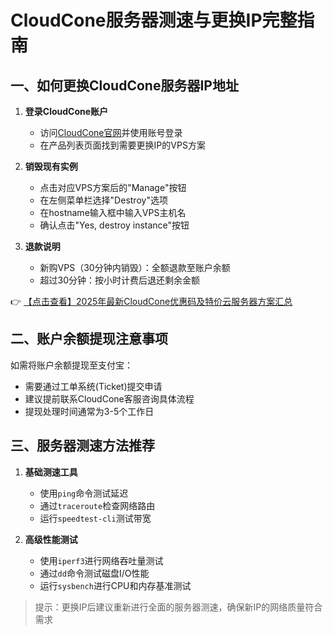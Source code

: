 # CloudCone服务器测速与更换IP完整指南

## 一、如何更换CloudCone服务器IP地址

1. **登录CloudCone账户**
   - 访问[CloudCone官网](https://bit.ly/Cloudcone)并使用账号登录
   - 在产品列表页面找到需要更换IP的VPS方案

2. **销毁现有实例**
   - 点击对应VPS方案后的"Manage"按钮
   - 在左侧菜单栏选择"Destroy"选项
   - 在hostname输入框中输入VPS主机名
   - 确认点击"Yes, destroy instance"按钮

3. **退款说明**
   - 新购VPS（30分钟内销毁）：全额退款至账户余额
   - 超过30分钟：按小时计费后退还剩余金额

👉 [【点击查看】2025年最新CloudCone优惠码及特价云服务器方案汇总](https://bit.ly/Cloudcone)

## 二、账户余额提现注意事项

如需将账户余额提现至支付宝：
- 需要通过工单系统(Ticket)提交申请
- 建议提前联系CloudCone客服咨询具体流程
- 提现处理时间通常为3-5个工作日

## 三、服务器测速方法推荐

1. **基础测速工具**
   - 使用`ping`命令测试延迟
   - 通过`traceroute`检查网络路由
   - 运行`speedtest-cli`测试带宽

2. **高级性能测试**
   - 使用`iperf3`进行网络吞吐量测试
   - 通过`dd`命令测试磁盘I/O性能
   - 运行`sysbench`进行CPU和内存基准测试

> 提示：更换IP后建议重新进行全面的服务器测速，确保新IP的网络质量符合需求